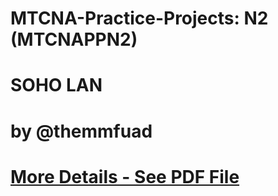 # MTCNA-Practice-Projects: N2 (MTCNAPPN2)
# SOHO LAN
# by @themmfuad

# [More Details - See PDF File](#https://github.com/themmfuad/MTCNA-Practice-Projects/blob/main/SOHO-LAN-MTCNAPP2/SOHO-LAN-MTCNAPP2-by-themmfuad.pdf)